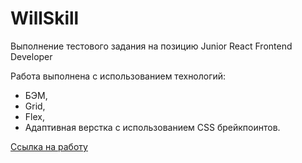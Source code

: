 # WillSkill

Выполнение тестового задания на позицию Junior React Frontend Developer

Работа выполнена с использованием технологий:

- БЭМ,
- Grid,
- Flex,
- Адаптивная верстка с использованием CSS брейкпоинтов.

[Ссылка на работу](https://artem2088.github.io/WillSkill/)
